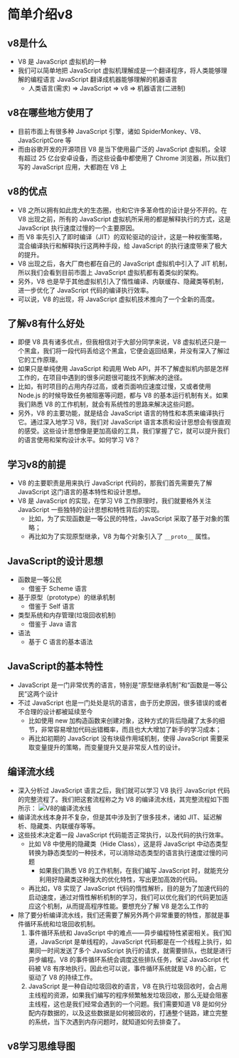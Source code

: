# 简单介绍v8

## v8是什么
- V8 是 JavaScript 虚拟机的一种
- 我们可以简单地把 JavaScript 虚拟机理解成是一个翻译程序，将人类能够理解的编程语言 JavaScript 翻译成机器能够理解的机器语言
    - 人类语言(需求) => JavaScript => v8 => 机器语言(二进制)

## v8在哪些地方使用了
- 目前市面上有很多种 JavaScript 引擎，诸如 SpiderMonkey、V8、JavaScriptCore 等
- 而由谷歌开发的开源项目 V8 是当下使用最广泛的 JavaScript 虚拟机，全球有超过 25 亿台安卓设备，而这些设备中都使用了 Chrome 浏览器，所以我们写的 JavaScript 应用，大都跑在 V8 上

## v8的优点
- V8 之所以拥有如此庞大的生态圈，也和它许多革命性的设计是分不开的。在 V8 出现之前，所有的 JavaScript 虚拟机所采用的都是解释执行的方式，这是 JavaScript 执行速度过慢的一个主要原因。
- 而 V8 率先引入了即时编译（JIT）的双轮驱动的设计，这是一种权衡策略，混合编译执行和解释执行这两种手段，给 JavaScript 的执行速度带来了极大的提升。
- V8 出现之后，各大厂商也都在自己的 JavaScript 虚拟机中引入了 JIT 机制，所以我们会看到目前市面上 JavaScript 虚拟机都有着类似的架构。
- 另外，V8 也是早于其他虚拟机引入了惰性编译、内联缓存、隐藏类等机制，进一步优化了 JavaScript 代码的编译执行效率。
- 可以说，V8 的出现，将 JavaScript 虚拟机技术推向了一个全新的高度。

## 了解v8有什么好处
- 即便 V8 具有诸多优点，但我相信对于大部分同学来说，V8 虚拟机还只是一个黑盒，我们将一段代码丢给这个黑盒，它便会返回结果，并没有深入了解过它的工作原理。
- 如果只是单纯使用 JavaScript 和调用 Web API，并不了解虚拟机内部是怎样工作的，在项目中遇到的很多问题很可能找不到解决的途径。
- 比如，有时项目的占用内存过高，或者页面响应速度过慢，又或者使用 Node.js 的时候导致任务被阻塞等问题，都与 V8 的基本运行机制有关。如果我们熟悉 V8 的工作机制，就会有系统性的思路来解决这些问题。
- 另外，V8 的主要功能，就是结合 JavaScript 语言的特性和本质来编译执行它。通过深入地学习 V8，我们对 JavaScript 语言本质和设计思想会有很直观的感受。这些设计思想像是更加高级的工具，我们掌握了它，就可以提升我们的语言使用和架构设计水平。如何学习 V8？

## 学习v8的前提
- V8 的主要职责是用来执行 JavaScript 代码的，那我们首先需要先了解 JavaScript 这门语言的基本特性和设计思想。
- V8 是 JavaScript 的实现，在学习 V8 工作原理时，我们就要格外关注 JavaScript 一些独特的设计思想和特性背后的实现。
    - 比如，为了实现函数是一等公民的特性，JavaScript 采取了基于对象的策略；
    - 再比如为了实现原型继承，V8 为每个对象引入了 `__proto__` 属性。

## JavaScript的设计思想
- 函数是一等公民
    - 借鉴于 Scheme 语言
- 基于原型（prototype）的继承机制
    - 借鉴于 Self 语言
- 类型系统和内存管理(垃圾回收机制)
    - 借鉴于 Java 语言
- 语法
    - 基于 C 语言的基本语法

## JavaScript的基本特性
- JavaScript 是一门非常优秀的语言，特别是“原型继承机制”和“函数是一等公民”这两个设计
- 不过 JavaScript 也是一门处处是坑的语言，由于历史原因，很多错误的或者不合理的设计都被延续至今
    - 比如使用 new 加构造函数来创建对象，这种方式的背后隐藏了太多的细节，非常容易增加代码出错概率，而且也大大增加了新手的学习成本；
    - 再比如初期的 JavaScript 没有块级作用域机制，使得 JavaScript 需要采取变量提升的策略，而变量提升又是非常反人性的设计。


## 编译流水线
- 深入分析过 JavaScript 语言之后，我们就可以学习 V8 执行 JavaScript 代码的完整流程了。我们把这套流程称之为 V8 的编译流水线，其完整流程如下图所示：
![V8的编译流水线](https://zmx2321.github.io/vite-blog/images/note/front/v8-note/1/1-1.png)
- 编译流水线本身并不复杂，但是其中涉及到了很多技术，诸如 JIT、延迟解析、隐藏类、内联缓存等等。
- 这些技术决定着一段 JavaScript 代码能否正常执行，以及代码的执行效率。
    - 比如 V8 中使用的隐藏类（Hide Class），这是将 JavaScript 中动态类型转换为静态类型的一种技术，可以消除动态类型的语言执行速度过慢的问题
        - 如果我们熟悉 V8 的工作机制，在我们编写 JavaScript 时，就能充分利用好隐藏类这种强大的优化特性，写出更加高效的代码。
    - 再比如，V8 实现了 JavaScript 代码的惰性解析，目的是为了加速代码的启动速度，通过对惰性解析机制的学习，我们可以优化我们的代码更加适应这个机制，从而提高程序性能。要想充分了解 V8 是怎么工作的
- 除了要分析编译流水线，我们还需要了解另外两个非常重要的特性，那就是事件循环系统和垃圾回收机制。
    1. 事件循环系统和 JavaScript 中的难点——异步编程特性紧密相关。我们知道，JavaScript 是单线程的，JavaScript 代码都是在一个线程上执行，如果同一时间发送了多个 JavaScript 执行的请求，就需要排队，也就是进行异步编程。V8 的事件循环系统会调度这些排队任务，保证 JavaScript 代码被 V8 有序地执行。因此也可以说，事件循环系统就是 V8 的心脏，它驱动了 V8 的持续工作。
    2. JavaScript 是一种自动垃圾回收的语言，V8 在执行垃圾回收时，会占用主线程的资源，如果我们编写的程序频繁触发垃圾回收，那么无疑会阻塞主线程，这也是我们经常会遇到的一个问题。我们需要知道 V8 是如何分配内存数据的，以及这些数据是如何被回收的，打通整个链路，建立完整的系统，当下次遇到内存问题时，就知道如何去排查了。

## v8学习思维导图
<img-viewer :src="'https://zmx2321.github.io/vite-blog/images/note/front/v8-note/1/1-0.png'" :alt="'v8学习思维导图'" />






















